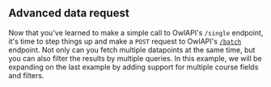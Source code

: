 ## Advanced data request

Now that you've learned to make a simple call to OwlAPI's `/single` endpoint, it's time to step things up and make a `POST` request to OwlAPI's [`/batch`](https://opencourse.dev/#get-batch) endpoint. Not only can you fetch multiple datapoints at the same time, but you can also filter the results by multiple queries. In this example, we will be expanding on the last example by adding support for multiple course fields and filters.
